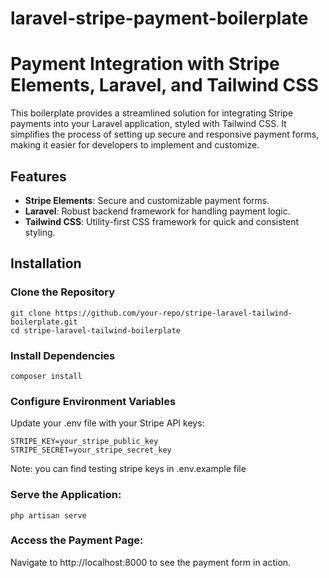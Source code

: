 # laravel-stripe-payment-boilerplate

# Payment Integration with Stripe Elements, Laravel, and Tailwind CSS

This boilerplate provides a streamlined solution for integrating Stripe payments into your Laravel application, styled with Tailwind CSS. It simplifies the process of setting up secure and responsive payment forms, making it easier for developers to implement and customize.

## Features
- **Stripe Elements**: Secure and customizable payment forms.
- **Laravel**: Robust backend framework for handling payment logic.
- **Tailwind CSS**: Utility-first CSS framework for quick and consistent styling.

## Installation

### Clone the Repository

```
git clone https://github.com/your-repo/stripe-laravel-tailwind-boilerplate.git
cd stripe-laravel-tailwind-boilerplate
```

### Install Dependencies

```
composer install
```

### Configure Environment Variables

Update your .env file with your Stripe API keys:

```
STRIPE_KEY=your_stripe_public_key
STRIPE_SECRET=your_stripe_secret_key
```

Note: you can find testing stripe keys in .env.example file

### Serve the Application:

```
php artisan serve
```
### Access the Payment Page: 

Navigate to http://localhost:8000 to see the payment form in action.
